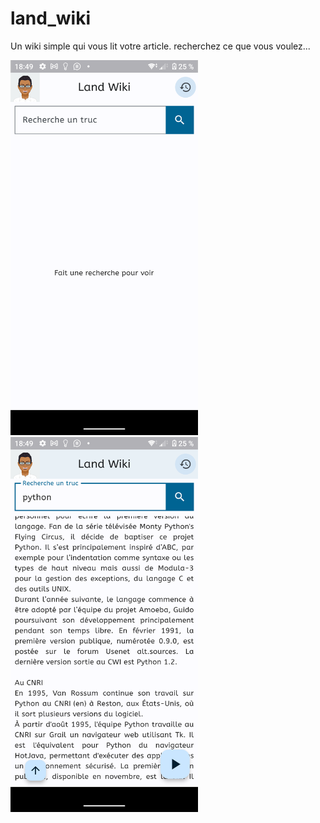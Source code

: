 # land_wiki

Un wiki simple qui vous lit votre article.
recherchez ce que vous voulez...

<img src="screenshots/Screenshot_20230827-184919.png" alt="" width="300" /> <img src="screenshots/Screenshot_20230827-184938.png" alt="" width="300" />



